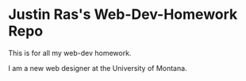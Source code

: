 # Justin Ras's Web-Dev-Homework Repo

 This is for all my web-dev homework.
 
 I am a new web designer at the University of Montana.
